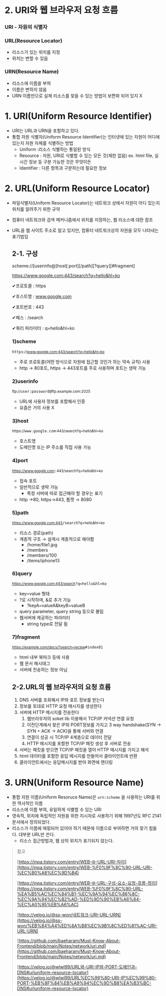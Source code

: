 # 2. URI와 웹 브라우저 요청 흐름

<aside>

### URI - 자원의 식별자

<aside>

### URL(Resource Locator)

- 리소스가 있는 위치를 지정
- 위치는 변할 수 있음
</aside>

<aside>

### URN(Resource Name)

- 리소스에 이름을 부여
- 이름은 변하지 않음
- URN 이름만으로 실제 리소스를 찾을 수 있는 방법이 보편화 되어 있지 X
</aside>

</aside>

# 1. URI(Uniform Resource Identifier)

- URI는 URL과 URN을 포함하고 있다.
- 통합 자원 식별자(Uniform Resource Identifier)는 인터넷에 있는 자원이 어디에 있는지 자원 자체를 식별하는 방법
  - Uniform :리소스 식별하는 통일된 방식
  - Resource : 자원, URI로 식별할 수 있는 모든 것(제한 없음) ex. html file, 실시간 정보 등 구분 가능한 것은 무엇이든
  - Identifier : 다른 항목과 구분하는데 필요한 정보

# 2. URL(Uniform Resource Locator)

- 파일식별자(Uniform Resource Locator)는 네트워크 상에서 자원이 어디 있는지 위치를 알려주기 위한 규약
- 컴퓨터 네트워크와 검색 메커니즘에서 위치를 지정하는, 웹 리소스에 대한 참조
- URL을 웹 사이트 주소로 알고 있지만, 컴퓨터 네트워크상의 자원을 모두 나타내는 표기법임

  ## 2-1. 구성

  <aside>

  scheme://[userinfo@]host[:port][/path][?query][#fragment]

  </aside>

  <aside>

  https://www.google.com:443/search?q=hello&hl=ko

  </aside>

  ✔︎프로토콜 : https

  ✔︎호스트명 : www.google.com

  ✔︎포트번호 : 443

  ✔︎패스 : /search

  ✔︎쿼리 파라미터 : q=hello&hl=ko

  ### 1)scheme

  <aside>

  `https`<small>://www.google.com:443/search?q=hello&hl=ko</small>

  </aside>

  - 주로 프로토콜(어떤 방식으로 자원에 접근할 것인가 하는 약속 규칙) 사용
  - http → 80포트, https → 443포트를 주로 사용하며 포트는 생략 가능

  ### 2)userinfo

  <aside>

  <small>ftp://</small>`user:password@`<small>ftp.example.com:2025</small>

  </aside>

  - URL에 사용자 정보를 포함해서 인증
  - 요즘은 거의 사용 X

  ### 3)host

  <aside>

  <small>https://</small>`www.google.com`<small>:443/search?q=hello&hl=ko</small>

  </aside>

  - 호스트명
  - 도메인명 또는 IP 주소를 직접 사용 가능

  ### 4)port

  <aside>

  <small>https://www.google.com</small>`:443`<small>/search?q=hello&hl=ko</small>

  </aside>

  - 접속 포트
  - 일반적으로 생략 가능
    - 특정 서버에 따로 접근해야 할 경우는 표기
  - http →80, https→443, 톰캣 → 8080

  ### 5)path

  <aside>

  <small>https://www.google.com:443</small>`/search`<small>?q=hello&hl=ko</small>

  </aside>

  - 리소스 경로(path)
  - 계층적 구조 → 설계시 계층적으로 해야함
    - /home/file1.jpg
    - /members
    - /members/100
    - /items/iphone13

  ### 6)query

  <aside>

  <small>https://www.google.com:443/search</small>`?q=hello&hl=ko`

  </aside>

  - key=value 형태
  - ?로 시작하며, &로 추가 가능
    - ?keyA=valueA&keyB=valueB
  - query parameter, query string 등으로 불림
  - 웹서버에 제공하는 파라미터
    - string type로 전달 됨

  ### 7)fragment

  <aside>

  <small>https://example.com/docs/?search=recipe</small>`#index01`

  </aside>

  - html 내부 북마크 등에 사용
  - 웹 문서 해시태그
  - 서버에 전송하는 정보 아님

  ## 2-2.URL의 웹 브라우저의 요청 흐름

  1.  DNS 서버를 조회해서 IP와 포트 정보를 받는다
  2.  정보를 토대로 HTTP 요청 메시지를 생성한다
  3.  서버에 HTTP 메시지를 전송한다
      1. 웹브라우저의 soket lib 이용해서 TCP/IP 커넥션 연결 요청
      2. 이전단계에서 찾은 IP와 PORT정보를 가지고 3 way handshake(SYN → SYN + ACK → ACK)을 통해 서버와 연결
      3. 연결이 성공 시 TCP/IP 4계층으로 데이터 전달
      4. HTTP 메시지를 포함한 TCP/IP 패킷 생성 후 서버로 전송
  4.  서버는 패킷을 받으면 TCP/IP 패킷을 열어 HTTP 메시지를 가지고 해석
  5.  html 데이터를 포함한 응답 메시지를 만들어서 클라이언트에 반환
  6.  클라이언트에서는 응답메시지를 받아 화면에 렌더링

# 3. URN(Uniform Resource Name)

- 통합 자원 이름(Uniform Resoruce Name)은 `urn:scheme` 을 사용하는 URI를 위한 역사적인 이름
- 리소스에 이름 부여, 유일하게 식별할 수 있는 URI
- 영속적, 위치에 독립적인 자원을 위한 지시자로 사용하기 위해 1997년도 RFC 2141 문서에서 정의되었다.
- 리소스가 이름에 매핑되어 있어야 하기 때문에 이름으로 부여하면 거의 찾기 힘들다. 대부분 URL만 쓴다.
  - 리소스 접근방법과, 웹 상의 위치가 표기되지 않는다.

> 참고
>
> [https://inpa.tistory.com/entry/WEB-🌐-URL-URI-차이](https://inpa.tistory.com/entry/WEB-%F0%9F%8C%90-URL-URI-%EC%B0%A8%EC%9D%B4)
>
> [https://inpa.tistory.com/entry/WEB-🌐-URL-구성-요소-요청-흐름-정리](https://inpa.tistory.com/entry/WEB-%F0%9F%8C%90-URL-%EA%B5%AC%EC%84%B1-%EC%9A%94%EC%86%8C-%EC%9A%94%EC%B2%AD-%ED%9D%90%EB%A6%84-%EC%A0%95%EB%A6%AC)
>
> [https://velog.io/@ss-won/네트워크-URI-URL-URN](https://velog.io/@ss-won/%EB%84%A4%ED%8A%B8%EC%9B%8C%ED%81%AC-URI-URL-URN)
>
> [https://github.com/baeharam/Must-Know-About-Frontend/blob/main/Notes/network/uri.md](https://github.com/baeharam/Must-Know-About-Frontend/blob/main/Notes/network/uri.md)
>
> [https://velog.io/@wlwl99/URL와-URI-IP와-PORT-도메인과-DNS#urluniform-resource-locator](https://velog.io/@wlwl99/URL%EC%99%80-URI-IP%EC%99%80-PORT-%EB%8F%84%EB%A9%94%EC%9D%B8%EA%B3%BC-DNS#urluniform-resource-locator)
